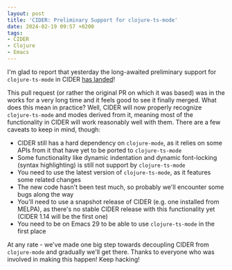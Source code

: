 ```yaml
---
layout: post
title: 'CIDER: Preliminary Support for clojure-ts-mode'
date: 2024-02-19 09:57 +0200
tags:
- CIDER
- Clojure
- Emacs
---
```


I'm glad to report that yesterday the long-awaited preliminary support for `clojure-ts-mode` in CIDER [has landed](https://github.com/clojure-emacs/cider/pull/3622)!

This pull request (or rather the original PR on which it was based) was in the works for a very long time and it feels good to see it finally merged.
What does this mean in practice? Well, CIDER will now properly recognize `clojure-ts-mode` and modes derived from it, meaning most of the functionality in CIDER
will work reasonably well with them. There are a few caveats to keep in mind, though:

- CIDER still has a hard dependency on `clojure-mode`, as it relies on some APIs from it that have yet to be ported to `clojure-ts-mode`
- Some functionality like dynamic indentation and dynamic font-locking (syntax highlighting) is still not support by `clojure-ts-mode`
- You need to use the latest version of `clojure-ts-mode`, as it features some related changes
- The new code hasn't been test much, so probably we'll encounter some bugs along the way
- You'll need to use a snapshot release of CIDER (e.g. one installed from MELPA), as there's no stable CIDER release with this functionality yet (CIDER 1.14 will be the first one)
- You need to be on Emacs 29 to be able to use `clojure-ts-mode` in the first place

At any rate - we've made one big step towards decoupling CIDER from `clojure-mode` and gradually we'll get there. Thanks to everyone who was involved in
making this happen! Keep hacking!
